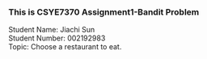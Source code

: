 ### This is CSYE7370 Assignment1-Bandit Problem
Student Name: Jiachi Sun\
Student Number: 002192983\
Topic: Choose a restaurant to eat.
